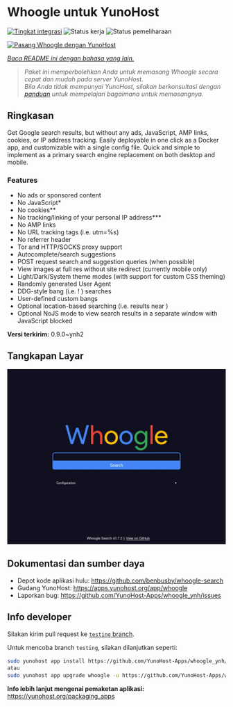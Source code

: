 <!--
N.B.: README ini dibuat secara otomatis oleh <https://github.com/YunoHost/apps/tree/master/tools/readme_generator>
Ini TIDAK boleh diedit dengan tangan.
-->

# Whoogle untuk YunoHost

[![Tingkat integrasi](https://dash.yunohost.org/integration/whoogle.svg)](https://ci-apps.yunohost.org/ci/apps/whoogle/) ![Status kerja](https://ci-apps.yunohost.org/ci/badges/whoogle.status.svg) ![Status pemeliharaan](https://ci-apps.yunohost.org/ci/badges/whoogle.maintain.svg)

[![Pasang Whoogle dengan YunoHost](https://install-app.yunohost.org/install-with-yunohost.svg)](https://install-app.yunohost.org/?app=whoogle)

*[Baca README ini dengan bahasa yang lain.](./ALL_README.md)*

> *Paket ini memperbolehkan Anda untuk memasang Whoogle secara cepat dan mudah pada server YunoHost.*  
> *Bila Anda tidak mempunyai YunoHost, silakan berkonsultasi dengan [panduan](https://yunohost.org/install) untuk mempelajari bagaimana untuk memasangnya.*

## Ringkasan

Get Google search results, but without any ads, JavaScript, AMP links, cookies, or IP address tracking. Easily deployable in one click as a Docker app, and customizable with a single config file. Quick and simple to implement as a primary search engine replacement on both desktop and mobile.

### Features

- No ads or sponsored content
- No JavaScript*
- No cookies**
- No tracking/linking of your personal IP address***
- No AMP links
- No URL tracking tags (i.e. utm=%s)
- No referrer header
- Tor and HTTP/SOCKS proxy support
- Autocomplete/search suggestions
- POST request search and suggestion queries (when possible)
- View images at full res without site redirect (currently mobile only)
- Light/Dark/System theme modes (with support for custom CSS theming)
- Randomly generated User Agent
- DDG-style bang (i.e. !<tag> <query>) searches
- User-defined custom bangs
- Optional location-based searching (i.e. results near <city>)
- Optional NoJS mode to view search results in a separate window with JavaScript blocked


**Versi terkirim:** 0.9.0~ynh2

## Tangkapan Layar

![Tangkapan Layar pada Whoogle](./doc/screenshots/screenshot.png)

## Dokumentasi dan sumber daya

- Depot kode aplikasi hulu: <https://github.com/benbusby/whoogle-search>
- Gudang YunoHost: <https://apps.yunohost.org/app/whoogle>
- Laporkan bug: <https://github.com/YunoHost-Apps/whoogle_ynh/issues>

## Info developer

Silakan kirim pull request ke [`testing` branch](https://github.com/YunoHost-Apps/whoogle_ynh/tree/testing).

Untuk mencoba branch `testing`, silakan dilanjutkan seperti:

```bash
sudo yunohost app install https://github.com/YunoHost-Apps/whoogle_ynh/tree/testing --debug
atau
sudo yunohost app upgrade whoogle -u https://github.com/YunoHost-Apps/whoogle_ynh/tree/testing --debug
```

**Info lebih lanjut mengenai pemaketan aplikasi:** <https://yunohost.org/packaging_apps>

